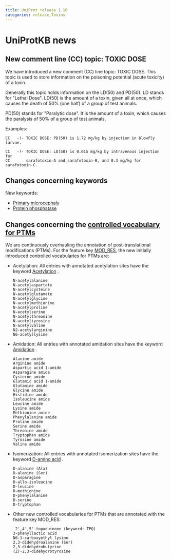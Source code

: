 ```yaml
---
title: UniProt release 1.10
categories: release,Toxins
---
```


# UniProtKB news

## New comment line (CC) topic: TOXIC DOSE

We have introduced a new comment (CC) line topic: TOXIC DOSE. This topic is used to store information on the poisoning potential (acute toxicity) of a toxin.

Generally this topic holds information on the LD(50) and PD(50). LD stands for "Lethal Dose". LD(50) is the amount of a toxin, given all at once, which causes the death of 50% (one half) of a group of test animals.

PD(50) stands for "Paralytic dose". It is the amount of a toxin, which causes the paralysis of 50% of a group of test animals.

Examples:

    CC   -!- TOXIC DOSE: PD(50) is 1.72 mg/kg by injection in blowfly larvae.

    CC   -!- TOXIC DOSE: LD(50) is 0.015 mg/kg by intravenous injection for
    CC       sarafotoxin-A and sarafotoxin-B, and 0.3 mg/kg for sarafotoxin-C.

## Changes concerning keywords

New keywords:

-   [Primary microcephaly](http://www.uniprot.org/keywords/KW-0905)
-   [Protein phosphatase](http://www.uniprot.org/keywords/KW-0904)

  

## Changes concerning the [controlled vocabulary for PTMs](https://ftp.uniprot.org/pub/databases/uniprot/current_release/knowledgebase/complete/docs/ptmlist)

We are continuously overhauling the annotation of post-translational modifications (PTMs). For the feature key [MOD\_RES](http://www.uniprot.org/manual/mod_res), the new initially introduced controlled vocabularies for PTMs are:

-   Acetylation: All entries with annotated acetylation sites have the keyword [Acetylation](http://www.uniprot.org/keywords/KW-0007) .

        N-acetylalanine
        N-acetylaspartate
        N-acetylcysteine
        N-acetylglutamate
        N-acetylglycine
        N-acetylmethionine
        N-acetylproline
        N-acetylserine
        N-acetylthreonine
        N-acetyltyrosine
        N-acetylvaline
        N2-acetylarginine
        N6-acetyllysine

-   Amidation: All entries with annotated amidation sites have the keyword [Amidation](http://www.uniprot.org/keywords/KW-0027) .

        Alanine amide
        Arginine amide
        Aspartic acid 1-amide
        Asparagine amide
        Cysteine amide
        Glutamic acid 1-amide
        Glutamine amide
        Glycine amide
        Histidine amide
        Isoleucine amide
        Leucine amide
        Lysine amide
        Methionine amide
        Phenylalanine amide
        Proline amide
        Serine amide
        Threonine amide
        Tryptophan amide
        Tyrosine amide
        Valine amide

-   Isomerization: All entries with annotated isomerization sites have the keyword [D-amino acid](http://www.uniprot.org/keywords/KW-0208) .

        D-alanine (Ala)
        D-alanine (Ser)
        D-asparagine
        D-allo-isoleucine
        D-leucine
        D-methionine
        D-phenylalanine
        D-serine
        D-tryptophan

-   Other new controlled vocabularies for PTMs that are annotated with the feature key MOD\_RES:

         2',4',5'-topaquinone (keyword: TPQ)
        3-phenyllactic acid
        N6-1-carboxyethyl lysine
        2,3-didehydroalanine (Ser)
        2,3-didehydrobutyrine
        (Z)-2,3-didehydrotyrosine
